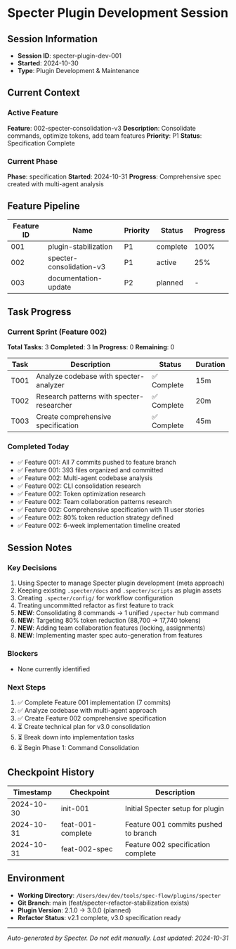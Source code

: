 # Specter Plugin Development Session

## Session Information
- **Session ID**: specter-plugin-dev-001
- **Started**: 2024-10-30
- **Type**: Plugin Development & Maintenance

## Current Context

### Active Feature
**Feature**: 002-specter-consolidation-v3
**Description**: Consolidate commands, optimize tokens, add team features
**Priority**: P1
**Status**: Specification Complete

### Current Phase
**Phase**: specification
**Started**: 2024-10-31
**Progress**: Comprehensive spec created with multi-agent analysis

## Feature Pipeline

| Feature ID | Name | Priority | Status | Progress |
|------------|------|----------|--------|----------|
| 001 | plugin-stabilization | P1 | complete | 100% |
| 002 | specter-consolidation-v3 | P1 | active | 25% |
| 003 | documentation-update | P2 | planned | - |

## Task Progress

### Current Sprint (Feature 002)
**Total Tasks**: 3
**Completed**: 3
**In Progress**: 0
**Remaining**: 0

| Task | Description | Status | Duration |
|------|-------------|--------|----------|
| T001 | Analyze codebase with specter-analyzer | ✅ Complete | 15m |
| T002 | Research patterns with specter-researcher | ✅ Complete | 20m |
| T003 | Create comprehensive specification | ✅ Complete | 45m |

### Completed Today
- ✅ Feature 001: All 7 commits pushed to feature branch
- ✅ Feature 001: 393 files organized and committed
- ✅ Feature 002: Multi-agent codebase analysis
- ✅ Feature 002: CLI consolidation research
- ✅ Feature 002: Token optimization research
- ✅ Feature 002: Team collaboration patterns research
- ✅ Feature 002: Comprehensive specification with 11 user stories
- ✅ Feature 002: 80% token reduction strategy defined
- ✅ Feature 002: 6-week implementation timeline created

## Session Notes

### Key Decisions
1. Using Specter to manage Specter plugin development (meta approach)
2. Keeping existing `.specter/docs` and `.specter/scripts` as plugin assets
3. Creating `.specter/config/` for workflow configuration
4. Treating uncommitted refactor as first feature to track
5. **NEW**: Consolidating 8 commands → 1 unified `/specter` hub command
6. **NEW**: Targeting 80% token reduction (88,700 → 17,740 tokens)
7. **NEW**: Adding team collaboration features (locking, assignments)
8. **NEW**: Implementing master spec auto-generation from features

### Blockers
- None currently identified

### Next Steps
1. ✅ Complete Feature 001 implementation (7 commits)
2. ✅ Analyze codebase with multi-agent approach
3. ✅ Create Feature 002 comprehensive specification
4. ⏳ Create technical plan for v3.0 consolidation
5. ⏳ Break down into implementation tasks
6. ⏳ Begin Phase 1: Command Consolidation

## Checkpoint History

| Timestamp | Checkpoint | Description |
|-----------|------------|-------------|
| 2024-10-30 | init-001 | Initial Specter setup for plugin |
| 2024-10-31 | feat-001-complete | Feature 001 commits pushed to branch |
| 2024-10-31 | feat-002-spec | Feature 002 specification complete |

## Environment
- **Working Directory**: `/Users/dev/dev/tools/spec-flow/plugins/specter`
- **Git Branch**: main (feat/specter-refactor-stabilization exists)
- **Plugin Version**: 2.1.0 → 3.0.0 (planned)
- **Refactor Status**: v2.1 complete, v3.0 specification ready

---

*Auto-generated by Specter. Do not edit manually.*
*Last updated: 2024-10-31*